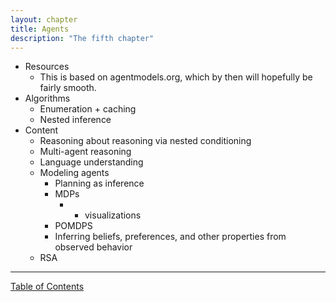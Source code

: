 ```yaml
---
layout: chapter
title: Agents
description: "The fifth chapter"
---
```


- Resources
  - This is based on agentmodels.org, which by then will hopefully be fairly smooth.
- Algorithms
  - Enumeration + caching
  - Nested inference
- Content
  - Reasoning about reasoning via nested conditioning
  - Multi-agent reasoning
  - Language understanding
  - Modeling agents
    - Planning as inference
    - MDPs
      - + visualizations
    - POMDPS
    - Inferring beliefs, preferences, and other properties from observed behavior
  - RSA

--------------

[Table of Contents](/)
